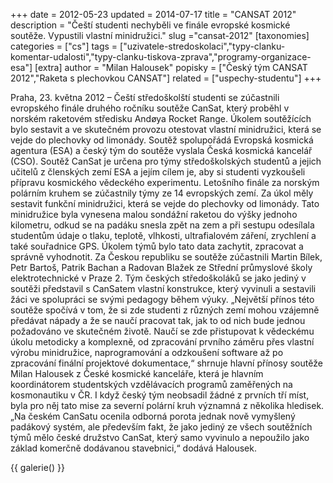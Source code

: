 +++
date = 2012-05-23
updated = 2014-07-17
title = "CANSAT 2012"
description = "Čeští studenti nechyběli ve finále evropské kosmické soutěže. Vypustili vlastní minidružici."
slug ="cansat-2012"
[taxonomies]
categories = ["cs"]
tags = ["uzivatele-stredoskolaci","typy-clanku-komentar-udalosti","typy-clanku-tiskova-zprava","programy-organizace-esa"]
[extra]
author = "Milan Halousek"
popisky = ["Český tým CANSAT 2012","Raketa s plechovkou CANSAT"]
related = ["uspechy-studentu"]
+++

Praha, 23. května 2012 – Čeští středoškolští studenti se zúčastnili evropského finále druhého ročníku soutěže CanSat, který proběhl v norském raketovém středisku Andøya Rocket Range. Úkolem soutěžících bylo sestavit a ve skutečném provozu otestovat vlastní minidružici, která se vejde do plechovky od limonády. Soutěž spolupořádá Evropská kosmická agentura (ESA) a český tým do soutěže vyslala Česká kosmická kancelář (CSO). Soutěž CanSat je určena pro týmy středoškolských studentů a jejich učitelů z členských zemí ESA a jejím cílem je, aby si studenti vyzkoušeli přípravu kosmického vědeckého experimentu. Letošního finále za norským polárním kruhem se zúčastnily týmy ze 14 evropských zemí. Za úkol měly sestavit funkční minidružici, která se vejde do plechovky od limonády. Tato minidružice byla vynesena malou sondážní raketou do výšky jednoho kilometru, odkud se na padáku snesla zpět na zem a při sestupu odesílala studentům údaje o tlaku, teplotě, vlhkosti, ultrafialovém záření, zrychlení a také souřadnice GPS. Úkolem týmů bylo tato data zachytit, zpracovat a správně vyhodnotit. Za Českou republiku se soutěže zúčastnili Martin Bílek, Petr Bartoš, Patrik Bachan a Radovan Blažek ze Střední průmyslové školy elektrotechnické v Praze 2. Tým českých středoškoláků se jako jediný v soutěži představil s CanSatem vlastní konstrukce, který vyvinuli a sestavili žáci ve spolupráci se svými pedagogy během výuky. „Největší přínos této soutěže spočívá v tom, že si zde studenti z různých zemí mohou vzájemně předávat nápady a že se naučí pracovat tak, jak to od nich bude jednou požadováno ve skutečném životě. Naučí se zde přistupovat k vědeckému úkolu metodicky a komplexně, od zpracování prvního záměru přes vlastní výrobu minidružice, naprogramování a odzkoušení software až po zpracování finální projektové dokumentace,“ shrnuje hlavní přínosy soutěže Milan Halousek z České kosmické kanceláře, která je hlavním koordinátorem studentských vzdělávacích programů zaměřených na kosmonautiku v ČR. I když český tým neobsadil žádné z prvních tří míst, byla pro něj tato mise za severní polární kruh významná z několika hledisek. „Na českém CanSatu ocenila odborná porota jednak nově vymyšlený padákový systém, ale především fakt, že jako jediný ze všech soutěžních týmů mělo české družstvo CanSat, který samo vyvinulo a nepoužilo jako základ komerčně dodávanou stavebnici,“ dodává Halousek.

{{ galerie() }}
